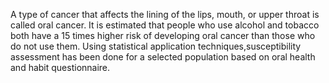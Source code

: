 A type of cancer that affects the lining of the lips, mouth, or upper throat is called oral cancer. It is estimated that people who use alcohol and tobacco both have a 15 times higher risk of developing oral cancer than those who do not use them. Using statistical application techniques,susceptibility assessment has been done for a selected population based on oral health and habit questionnaire. 
